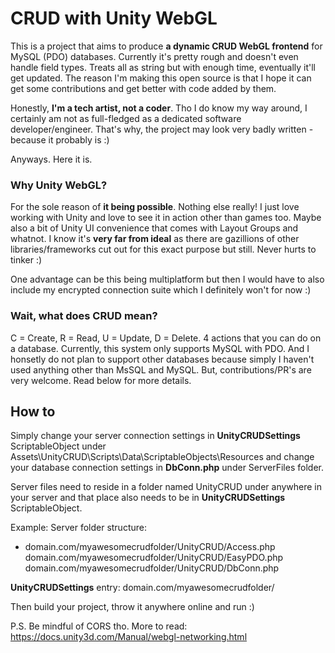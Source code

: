 # CRUD with Unity WebGL

This is a project that aims to produce **a dynamic CRUD WebGL frontend** for MySQL (PDO) databases. Currently it's pretty rough and doesn't even handle field types. Treats all as string but with enough time, eventually it'll get updated. The reason I'm making this open source is that I hope it can get some contributions and get better with code added by them.

Honestly, **I'm a tech artist, not a coder**. Tho I do know my way around, I certainly am not as full-fledged as a dedicated software developer/engineer. That's why, the project may look very badly written - because it probably is :)

Anyways. Here it is.


### Why Unity WebGL?

For the sole reason of **it being possible**. Nothing else really! I just love working with Unity and love to see it in action other than games too. Maybe also a bit of Unity UI convenience that comes with Layout Groups and whatnot. I know it's **very far from ideal** as there are gazillions of other libraries/frameworks cut out for this exact purpose but still. Never hurts to tinker :) 

One advantage can be this being multiplatform but then I would have to also include my encrypted connection suite which I definitely won't for now :) 

### Wait, what does CRUD mean?

C = Create, R = Read, U = Update, D = Delete. 4 actions that you can do on a database. Currently, this system only supports MySQL with PDO. And I honsetly do not plan to support other databases because simply I haven't used anything other than MsSQL and MySQL. But, contributions/PR's are very welcome. Read below for more details.

## How to

Simply change your server connection settings in **UnityCRUDSettings** ScriptableObject under Assets\UnityCRUD\Scripts\Data\ScriptableObjects\Resources and change your database connection settings in **DbConn.php** under ServerFiles folder.

Server files need to reside in a folder named UnityCRUD under anywhere in your server and that place also needs to be in **UnityCRUDSettings** ScriptableObject.

Example:
Server folder structure:

 - domain.com/myawesomecrudfolder/UnityCRUD/Access.php
   domain.com/myawesomecrudfolder/UnityCRUD/EasyPDO.php
   domain.com/myawesomecrudfolder/UnityCRUD/DbConn.php

**UnityCRUDSettings** entry: domain.com/myawesomecrudfolder/

Then build your project, throw it anywhere online and run :) 

P.S. Be mindful of CORS tho. More to read: https://docs.unity3d.com/Manual/webgl-networking.html

